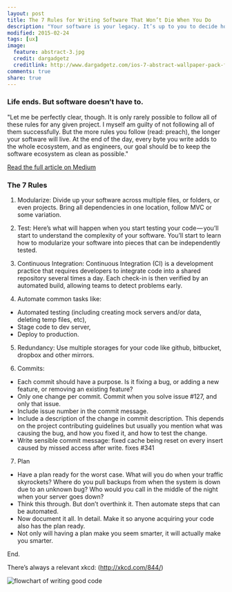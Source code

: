 ```yaml
---
layout: post
title: The 7 Rules for Writing Software That Won’t Die When You Do
description: "Your software is your legacy. It’s up to you to decide how long that legacy lives for."
modified: 2015-02-24
tags: [ux]
image:
  feature: abstract-3.jpg
  credit: dargadgetz
  creditlink: http://www.dargadgetz.com/ios-7-abstract-wallpaper-pack-for-iphone-5-and-ipod-touch-retina/
comments: true
share: true  
---
```

### Life ends. But software doesn’t have to.
"Let me be perfectly clear, though. It is only rarely possible to follow all of these rules for any given project. I myself am guilty of not following all of them successfully. But the more rules you follow (read: preach), the longer your software will live. At the end of the day, every byte you write adds to the whole ecosystem, and as engineers, our goal should be to keep the software ecosystem as clean as possible."

[Read the full article on Medium](https://medium.com/@karan/the-7-rules-for-writing-software-that-wont-die-when-you-do-38ef0a925650) 

### The 7 Rules

1. Modularize: 
Divide up your software across multiple files, or folders, or even projects. Bring all dependencies in one location, follow MVC or some variation.

2. Test: Here’s what will happen when you start testing your code — you’ll start to understand the complexity of your software. You’ll start to learn how to modularize your software into pieces that can be independently tested.

3. Continuous Integration: Continuous Integration (CI) is a development practice that requires developers to integrate code into a shared repository several times a day. Each check-in is then verified by an automated build, allowing teams to detect problems early.

4. Automate common tasks like: 
 * Automated testing (including creating mock servers and/or data, deleting temp files, etc),
 * Stage code to dev server,
 * Deploy to production.
 
5. Redundancy: Use multiple storages for your code like github, bitbucket, dropbox and other mirrors.

6. Commits:
  * Each commit should have a purpose. Is it fixing a bug, or adding a new feature, or removing an existing feature?
  * Only one change per commit. Commit when you solve issue #127, and only that issue.
  * Include issue number in the commit message.
  * Include a description of the change in commit description. This depends on the project contributing guidelines but usually you mention what was causing the bug, and how you fixed it, and how to test the change.
  * Write sensible commit message: fixed cache being reset on every insert caused by missed access after write. fixes #341
  
7. Plan
  * Have a plan ready for the worst case. What will you do when your traffic skyrockets? Where do you pull backups from when the system is down due to an unknown bug? Who would you call in the middle of the night when your server goes down?
  * Think this through. But don’t overthink it. Then automate steps that can be automated.
  * Now document it all. In detail. Make it so anyone acquiring your code also has the plan ready.
  * Not only will having a plan make you seem smarter, it will actually make you smarter.
  
End.

  There’s always a relevant xkcd: (http://xkcd.com/844/)

![flowchart of writing good code](https://d262ilb51hltx0.cloudfront.net/max/800/1*ldXJND38N7PUecQ-n6_qWQ.png)